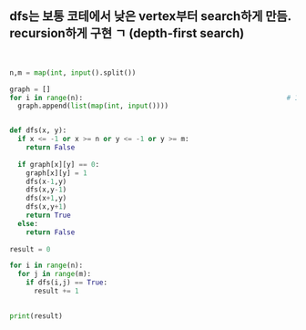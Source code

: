 ##  dfs는 보통 코테에서 낮은 vertex부터 search하게 만듬. recursion하게 구현 ㄱ (depth-first search)  

<br>

```python
n,m = map(int, input().split())

graph = []
for i in range(n):                                                  # 1 1 1 1 1 1 ... 이런거 입력받는거
  graph.append(list(map(int, input())))


def dfs(x, y):
  if x <= -1 or x >= n or y <= -1 or y >= m:
    return False
  
  if graph[x][y] == 0:
    graph[x][y] = 1
    dfs(x-1,y)
    dfs(x,y-1)
    dfs(x+1,y)
    dfs(x,y+1)
    return True
  else:
    return False
  
result = 0

for i in range(n):
  for j in range(m):
    if dfs(i,j) == True:
      result += 1
 

print(result)
```
